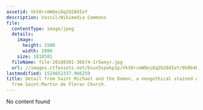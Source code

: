 ```yaml
---
assetid: VkS0rcmWQei8q2U284IeY
description: Vassil/Wikimedia Commons
file:
  contentType: image/jpeg
  details:
    image:
      height: 1500
      width: 2000
    size: 1818581
  fileName: file-20180301-36674-1r5weyr.jpg
  url: //images.ctfassets.net/bsux5spekp1p/VkS0rcmWQei8q2U284IeY/0b0b4be852b808d8304014a4e186ea21/file-20180301-36674-1r5weyr.jpg
lastmodified: 1524652337.966259
title: Detail from Saint Michael and the Demon, a neogothical stained glass window
  from Saint-Martin de Florac Church.
---
```

No content found